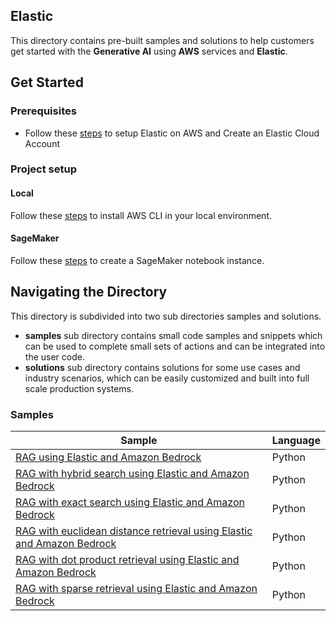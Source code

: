 ## Elastic

This directory contains pre-built samples and solutions to help customers get started with the **Generative AI** using **AWS** services and **Elastic**.

## Get Started

### Prerequisites

- Follow these [steps](https://www.elastic.co/blog/announcing-a-new-streamlined-sign-up-experience-for-elastic-cloud-on-aws-marketplace) to setup Elastic on AWS and Create an Elastic Cloud Account

### Project setup

#### Local
Follow these [steps](https://docs.aws.amazon.com/cli/latest/userguide/getting-started-install.html) to install AWS CLI in your local environment.

#### SageMaker
Follow these [steps](https://docs.aws.amazon.com/sagemaker/latest/dg/gs-setup-working-env.html) to create a SageMaker notebook instance.


## Navigating the Directory
This directory is subdivided into two sub directories samples and solutions. 
- **samples** sub directory contains small code samples and snippets which can be used to complete small sets of actions and can be integrated into the user code. 
- **solutions** sub directory contains solutions for some use cases and industry scenarios, which can be easily customized and built into full scale production systems.

### Samples


| Sample | Language |
| --- | --- |
| [RAG using Elastic and Amazon Bedrock](./samples/elastic-bedrock-claude-langchain-rag.ipynb) | Python |
| [RAG with hybrid search using Elastic and Amazon Bedrock](./samples/elastic-bedrock-claude-langchain-rag-hybrid-search.ipynb) | Python |
| [RAG with exact search using Elastic and Amazon Bedrock](./samples/elastic-bedrock-claude-langchain-rag-brute-force.ipynb) | Python |
| [RAG with euclidean distance retrieval using Elastic and Amazon Bedrock](./samples/elastic-bedrock-claude-langchain-rag-euclidean.ipynb) | Python |
| [RAG with dot product retrieval using Elastic and Amazon Bedrock](./samples/elastic-bedrock-claude-langchain-rag-dot-product.ipynb) | Python |
| [RAG with sparse retrieval using Elastic and Amazon Bedrock](./samples/elastic-bedrock-claude-langchain-rag-sparse.ipynb) | Python |
